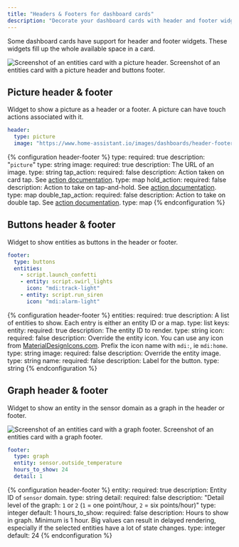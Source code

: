 ```yaml
---
title: "Headers & Footers for dashboard cards"
description: "Decorate your dashboard cards with header and footer widgets."
---
```


Some dashboard cards have support for header and footer widgets. These widgets fill up the whole available space in a card.

<p class='img'><img src='/images/dashboards/header-footer/screenshot-picture-buttons.png' alt="Screenshot of an entities card with a picture header.">
Screenshot of an entities card with a picture header and buttons footer.
</p>

## Picture header & footer

Widget to show a picture as a header or a footer. A picture can have touch actions associated with it.

```yaml
header:
  type: picture
  image: "https://www.home-assistant.io/images/dashboards/header-footer/balloons-header.png"
```

{% configuration header-footer %}
type:
  required: true
  description: "`picture`"
  type: string
image:
  required: true
  description: The URL of an image.
  type: string
tap_action:
  required: false
  description: Action taken on card tap. See [action documentation](/dashboards/actions/#tap-action).
  type: map
hold_action:
  required: false
  description: Action to take on tap-and-hold. See [action documentation](/dashboards/actions/#hold-action).
  type: map
double_tap_action:
  required: false
  description: Action to take on double tap. See [action documentation](/dashboards/actions/#double-tap-action).
  type: map
{% endconfiguration %}

## Buttons header & footer

Widget to show entities as buttons in the header or footer.

```yaml
footer:
  type: buttons
  entities:
    - script.launch_confetti
    - entity: script.swirl_lights
      icon: "mdi:track-light"
    - entity: script.run_siren
      icon: "mdi:alarm-light"
```

{% configuration header-footer %}
entities:
  required: true
  description: A list of entities to show. Each entry is either an entity ID or a map.
  type: list
  keys:
    entity:
      required: true
      description: The entity ID to render.
      type: string
    icon:
      required: false
      description: Override the entity icon. You can use any icon from [MaterialDesignIcons.com](https://materialdesignicons.com). Prefix the icon name with `mdi:`, ie `mdi:home`.
      type: string
    image:
      required: false
      description: Override the entity image.
      type: string
    name:
      required: false
      description: Label for the button.
      type: string
{% endconfiguration %}

## Graph header & footer

Widget to show an entity in the sensor domain as a graph in the header or footer.

<p class='img'><img src='/images/dashboards/header-footer/graph.png' alt="Screenshot of an entities card with a graph footer.">
Screenshot of an entities card with a graph footer.
</p>

```yaml
footer:
  type: graph
  entity: sensor.outside_temperature
  hours_to_show: 24
  detail: 1
```

{% configuration header-footer %}
entity:
  required: true
  description: Entity ID of `sensor` domain.
  type: string
detail:
  required: false
  description: "Detail level of the graph: `1` or `2` (`1` = one point/hour, `2` = six points/hour)"
  type: integer
  default: 1
hours_to_show:
  required: false
  description: Hours to show in graph. Minimum is 1 hour. Big values can result in delayed rendering, especially if the selected entities have a lot of state changes.
  type: integer
  default: 24
{% endconfiguration %}
